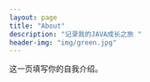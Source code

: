 ```yaml
---
layout: page
title: "About"
description: "记录我的JAVA成长之旅 " 
header-img: "img/green.jpg"
---
```


这一页填写你的自我介绍。





